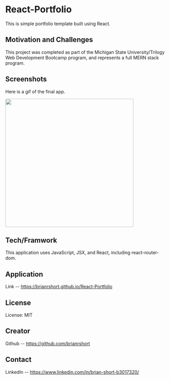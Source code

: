 # React-Portfolio

This is simple portfolio template built using React.

## Motivation and Challenges
This project was completed as part of the Michigan State University/Trilogy Web Development Bootcamp program, and represents a full MERN stack program. 

## Screenshots
Here is a gif of the final app.


<img src="/assets/App.gif?raw=true" width="400px">

## Tech/Framwork
This application uses JavaScript, JSX, and React, including react-router-dom. 

## Application
Link -- https://brianrshort.github.io/React-Portfolio 

## License
License: MIT

## Creator
Github -- https://github.com/brianrshort 

## Contact
LinkedIn -- https://www.linkedin.com/in/brian-short-b3017320/
